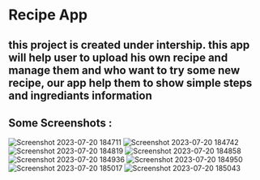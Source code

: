 <h1> Recipe App</h1>
<h2>this project is created under intership. this app will help user to upload his own recipe and manage them and who want to try some new recipe, our app help them to show simple steps and ingrediants information 
<h2>Some Screenshots :</h2>

![Screenshot 2023-07-20 184711](https://github.com/thegeek36/Recipe-App/assets/76440306/682ff434-7013-4b85-aa5f-99309d9a8ac7)
![Screenshot 2023-07-20 184742](https://github.com/thegeek36/Recipe-App/assets/76440306/b80ff978-9830-4ec1-b516-284e464ede7e)
![Screenshot 2023-07-20 184819](https://github.com/thegeek36/Recipe-App/assets/76440306/4305a47c-73fe-4200-9817-e2b94a200bc2)
![Screenshot 2023-07-20 184858](https://github.com/thegeek36/Recipe-App/assets/76440306/ea2c50f3-1251-45bf-b85e-104b9fdb8d21)
![Screenshot 2023-07-20 184936](https://github.com/thegeek36/Recipe-App/assets/76440306/1b064bfa-10e4-40e5-af2d-57d4468d1d50)
![Screenshot 2023-07-20 184950](https://github.com/thegeek36/Recipe-App/assets/76440306/c43d248b-76f9-4abf-92a8-d5f32b7b54a3)
![Screenshot 2023-07-20 185017](https://github.com/thegeek36/Recipe-App/assets/76440306/4290231c-40de-4a8c-ad97-063cf11e41e7)
![Screenshot 2023-07-20 185043](https://github.com/thegeek36/Recipe-App/assets/76440306/1dfe728b-9e56-4967-9c1b-990bc2206802)
